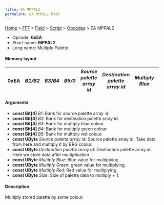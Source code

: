 ```yaml
---
title: EA MPPAL2
permalink: EA MPPAL2.html
---
```


[Home](../../../../Main%20Page.md) > [FF7](../../../../FF7.md) > [Field](../../../Field.md) > [Script](../../Script.md) > [Opcodes](../Opcodes.md) > EA MPPAL2

-   Opcode: **0xEA**
-   Short name: **MPPAL2**
-   Long name: Multiply Palette

#### Memory layout

| 0xEA | *B1/B2* | *B3/B4* | *B5/0* | *Source palette array id* | *Destination palette array id* | *Multiply Blue* | *Multiply Green* | *Multiply Red* | *Size* |
|------|---------|---------|--------|---------------------------|--------------------------------|-----------------|------------------|----------------|--------|

#### Arguments

-   **const Bit\[4\]** *B1*: Bank for source palette array id.
-   **const Bit\[4\]** *B2*: Bank for destination palette array id.
-   **const Bit\[4\]** *B3*: Bank for multiply blue colour.
-   **const Bit\[4\]** *B4*: Bank for multiply green colour.
-   **const Bit\[4\]** *B5*: Bank for multiply red colour.
-   **const UByte** *Source palette array id*: Source palette array id.
    Take data from here and multiply it by BRG colour.
-   **const UByte** *Destination palette array id*: Destination palette
    array id. Here we store data after multiplication
-   **const UByte** *Multiply Blue*: Blue value for multiplying.
-   **const UByte** *Multiply Green*: green value for multiplying.
-   **const UByte** *Multiply Red*: Red value for multiplying.
-   **const UByte** *Size*: Size of palette data to multiply + 1.

#### Description

Multiply stored palette by some colour.
